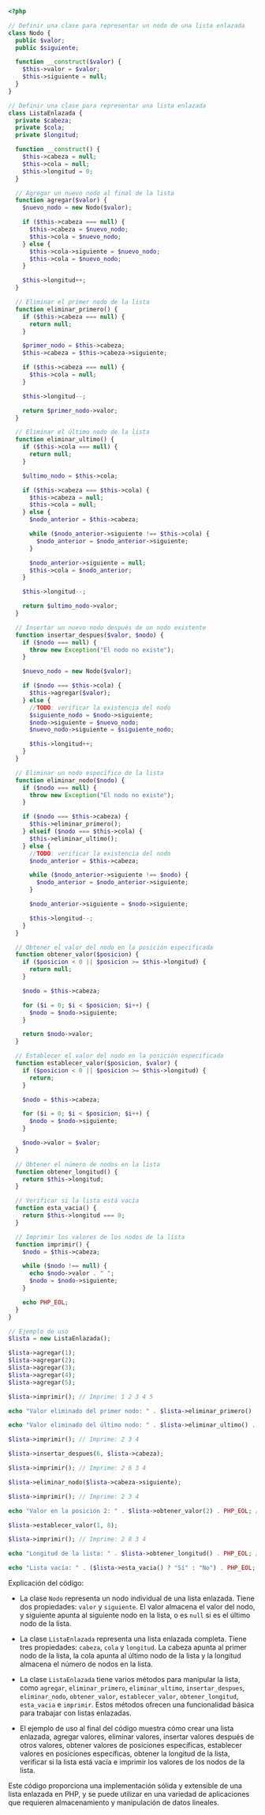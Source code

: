 ```php
<?php

// Definir una clase para representar un nodo de una lista enlazada
class Nodo {
  public $valor;
  public $siguiente;

  function __construct($valor) {
    $this->valor = $valor;
    $this->siguiente = null;
  }
}

// Definir una clase para representar una lista enlazada
class ListaEnlazada {
  private $cabeza;
  private $cola;
  private $longitud;

  function __construct() {
    $this->cabeza = null;
    $this->cola = null;
    $this->longitud = 0;
  }

  // Agregar un nuevo nodo al final de la lista
  function agregar($valor) {
    $nuevo_nodo = new Nodo($valor);

    if ($this->cabeza === null) {
      $this->cabeza = $nuevo_nodo;
      $this->cola = $nuevo_nodo;
    } else {
      $this->cola->siguiente = $nuevo_nodo;
      $this->cola = $nuevo_nodo;
    }

    $this->longitud++;
  }

  // Eliminar el primer nodo de la lista
  function eliminar_primero() {
    if ($this->cabeza === null) {
      return null;
    }

    $primer_nodo = $this->cabeza;
    $this->cabeza = $this->cabeza->siguiente;

    if ($this->cabeza === null) {
      $this->cola = null;
    }

    $this->longitud--;

    return $primer_nodo->valor;
  }

  // Eliminar el último nodo de la lista
  function eliminar_ultimo() {
    if ($this->cola === null) {
      return null;
    }

    $ultimo_nodo = $this->cola;

    if ($this->cabeza === $this->cola) {
      $this->cabeza = null;
      $this->cola = null;
    } else {
      $nodo_anterior = $this->cabeza;

      while ($nodo_anterior->siguiente !== $this->cola) {
        $nodo_anterior = $nodo_anterior->siguiente;
      }

      $nodo_anterior->siguiente = null;
      $this->cola = $nodo_anterior;
    }

    $this->longitud--;

    return $ultimo_nodo->valor;
  }

  // Insertar un nuevo nodo después de un nodo existente
  function insertar_despues($valor, $nodo) {
    if ($nodo === null) {
      throw new Exception("El nodo no existe");
    }

    $nuevo_nodo = new Nodo($valor);

    if ($nodo === $this->cola) {
      $this->agregar($valor);
    } else {
      //TODO: verificar la existencia del nodo
      $siguiente_nodo = $nodo->siguiente;
      $nodo->siguiente = $nuevo_nodo;
      $nuevo_nodo->siguiente = $siguiente_nodo;

      $this->longitud++;
    }
  }

  // Eliminar un nodo específico de la lista
  function eliminar_nodo($nodo) {
    if ($nodo === null) {
      throw new Exception("El nodo no existe");
    }

    if ($nodo === $this->cabeza) {
      $this->eliminar_primero();
    } elseif ($nodo === $this->cola) {
      $this->eliminar_ultimo();
    } else {
      //TODO: verificar la existencia del nodo
      $nodo_anterior = $this->cabeza;

      while ($nodo_anterior->siguiente !== $nodo) {
        $nodo_anterior = $nodo_anterior->siguiente;
      }

      $nodo_anterior->siguiente = $nodo->siguiente;

      $this->longitud--;
    }
  }

  // Obtener el valor del nodo en la posición especificada
  function obtener_valor($posicion) {
    if ($posicion < 0 || $posicion >= $this->longitud) {
      return null;
    }

    $nodo = $this->cabeza;

    for ($i = 0; $i < $posicion; $i++) {
      $nodo = $nodo->siguiente;
    }

    return $nodo->valor;
  }

  // Establecer el valor del nodo en la posición especificada
  function establecer_valor($posicion, $valor) {
    if ($posicion < 0 || $posicion >= $this->longitud) {
      return;
    }

    $nodo = $this->cabeza;

    for ($i = 0; $i < $posicion; $i++) {
      $nodo = $nodo->siguiente;
    }

    $nodo->valor = $valor;
  }

  // Obtener el número de nodos en la lista
  function obtener_longitud() {
    return $this->longitud;
  }

  // Verificar si la lista está vacía
  function esta_vacia() {
    return $this->longitud === 0;
  }

  // Imprimir los valores de los nodos de la lista
  function imprimir() {
    $nodo = $this->cabeza;

    while ($nodo !== null) {
      echo $nodo->valor . " ";
      $nodo = $nodo->siguiente;
    }

    echo PHP_EOL;
  }
}

// Ejemplo de uso
$lista = new ListaEnlazada();

$lista->agregar(1);
$lista->agregar(2);
$lista->agregar(3);
$lista->agregar(4);
$lista->agregar(5);

$lista->imprimir(); // Imprime: 1 2 3 4 5

echo "Valor eliminado del primer nodo: " . $lista->eliminar_primero() . PHP_EOL; // Imprime: 1

echo "Valor eliminado del último nodo: " . $lista->eliminar_ultimo() . PHP_EOL; // Imprime: 5

$lista->imprimir(); // Imprime: 2 3 4

$lista->insertar_despues(6, $lista->cabeza);

$lista->imprimir(); // Imprime: 2 6 3 4

$lista->eliminar_nodo($lista->cabeza->siguiente);

$lista->imprimir(); // Imprime: 2 3 4

echo "Valor en la posición 2: " . $lista->obtener_valor(2) . PHP_EOL; // Imprime: 3

$lista->establecer_valor(1, 8);

$lista->imprimir(); // Imprime: 2 8 3 4

echo "Longitud de la lista: " . $lista->obtener_longitud() . PHP_EOL; // Imprime: 4

echo "Lista vacía: " . ($lista->esta_vacia() ? "Sí" : "No") . PHP_EOL; // Imprime: No
```

Explicación del código:

* La clase `Nodo` representa un nodo individual de una lista enlazada. Tiene dos propiedades: `valor` y `siguiente`. El valor almacena el valor del nodo, y siguiente apunta al siguiente nodo en la lista, o es `null` si es el último nodo de la lista.


* La clase `ListaEnlazada` representa una lista enlazada completa. Tiene tres propiedades: `cabeza`, `cola` y `longitud`. La cabeza apunta al primer nodo de la lista, la cola apunta al último nodo de la lista y la longitud almacena el número de nodos en la lista.


* La clase `ListaEnlazada` tiene varios métodos para manipular la lista, como `agregar`, `eliminar_primero`, `eliminar_ultimo`, `insertar_despues`, `eliminar_nodo`, `obtener_valor`, `establecer_valor`, `obtener_longitud`, `esta_vacia` e `imprimir`. Estos métodos ofrecen una funcionalidad básica para trabajar con listas enlazadas.


* El ejemplo de uso al final del código muestra cómo crear una lista enlazada, agregar valores, eliminar valores, insertar valores después de otros valores, obtener valores de posiciones específicas, establecer valores en posiciones específicas, obtener la longitud de la lista, verificar si la lista está vacía e imprimir los valores de los nodos de la lista.

Este código proporciona una implementación sólida y extensible de una lista enlazada en PHP, y se puede utilizar en una variedad de aplicaciones que requieren almacenamiento y manipulación de datos lineales.